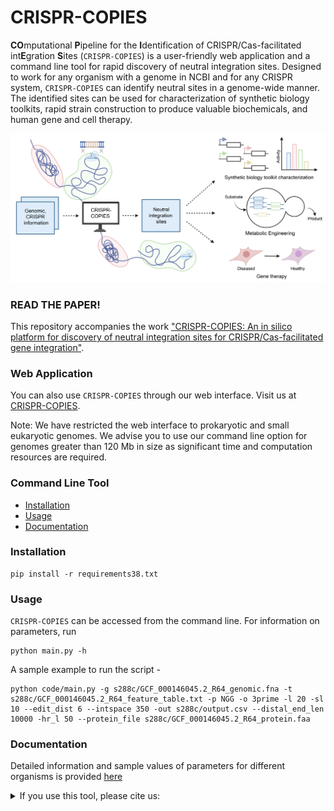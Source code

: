 # CRISPR-COPIES
**CO**mputational **P**ipeline for the **I**dentification of CRISPR/Cas-facilitated int**E**gration **S**ites (`CRISPR-COPIES`) is a user-friendly web application and a command line tool for rapid discovery of neutral integration sites. Designed to work for any organism with a genome in NCBI and for any CRISPR system, `CRISPR-COPIES` can identify neutral sites in a genome-wide manner. The identified sites can be used for characterization of synthetic biology toolkits, rapid strain construction to produce valuable biochemicals, and human gene and cell therapy.

![Summary](figs/GA.png)

### READ THE PAPER!
This repository accompanies the work ["CRISPR-COPIES: An in silico platform for discovery of neutral integration sites for CRISPR/Cas-facilitated gene integration"](https://www.google.com).

### Web Application
You can also use `CRISPR-COPIES` through our web interface. Visit us at [CRISPR-COPIES](https://biofoundry.web.illinois.edu/copies/). 

Note: We have restricted the web interface to prokaryotic and small eukaryotic genomes. We advise you to use our command line option for genomes greater than 120 Mb in size as significant time and computation resources are required. 

### Command Line Tool

- [Installation](#installation)
- [Usage](#usage)
- [Documentation](#documentation)

### Installation
```
pip install -r requirements38.txt
```
### Usage

`CRISPR-COPIES` can be accessed from the command line. For information on parameters, run
```
python main.py -h
```
A sample example to run the script - 
```
python code/main.py -g s288c/GCF_000146045.2_R64_genomic.fna -t s288c/GCF_000146045.2_R64_feature_table.txt -p NGG -o 3prime -l 20 -sl 10 --edit_dist 6 --intspace 350 -out s288c/output.csv --distal_end_len 10000 -hr_l 50 --protein_file s288c/GCF_000146045.2_R64_protein.faa
```

### Documentation
Detailed information and sample values of parameters for different organisms is provided [here](https://biofoundry.web.illinois.edu/copies/docs)

<details>
<summary>If you use this tool, please cite us:</summary>

```bibtex

```
</details>
